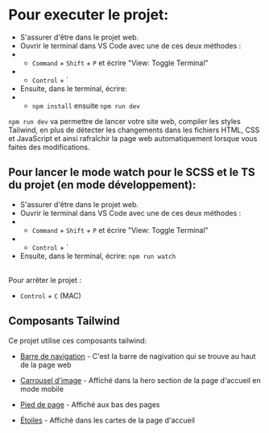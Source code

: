 # Pour executer le projet:

-   S'assurer d'être dans le projet web.
-   Ouvrir le terminal dans VS Code avec une de ces deux méthodes :
-   -   `Command` + `Shift` + `P` et écrire "View: Toggle Terminal"
-   -   `Control` + `
-   Ensuite, dans le terminal, écrire:
-   -   `npm install` ensuite `npm run dev`

`npm run dev` va permettre de lancer votre site web, compiler les styles Tailwind, en plus de détecter les changements dans les fichiers HTML, CSS et JavaScript et ainsi rafraîchir la page web automatiquement lorsque vous faites des modifications.

## Pour lancer le mode watch pour le SCSS et le TS du projet (en mode développement):

-   S'assurer d'être dans le projet web.
-   Ouvrir le terminal dans VS Code avec une de ces deux méthodes :
-   -   `Command` + `Shift` + `P` et écrire "View: Toggle Terminal"
-   -   `Control` + `
-   Ensuite, dans le terminal, écrire: `npm run watch`

\
Pour arrêter le projet :

-   `Control` + `C` (MAC)

## Composants Tailwind

Ce projet utilise ces composants tailwind:

-   [Barre de navigation](https://flowbite.com/docs/components/navbar/#sticky-navbar) - C'est la barre de nagivation qui se trouve au haut de la page web

-   [Carrousel d'image](https://flowbite.com/docs/components/carousel/#default-slider) - Affiché dans la hero section de la page d'accueil en mode mobile

-   [Pied de page](https://flowbite.com/docs/components/footer/#social-media-icons) - Affiché aux bas des pages

-   [Étoiles](https://flowbite.com/docs/components/rating/#rating-with-text) - Affiché dans les cartes de la page d'accueil

